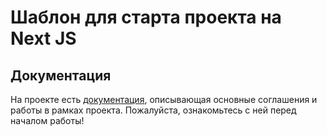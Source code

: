 # Шаблон для старта проекта на Next JS

## Документация

На проекте есть [документация](./docs/index.md), описывающая основные соглашения и работы в рамках проекта. Пожалуйста, ознакомьтесь с ней перед началом работы!